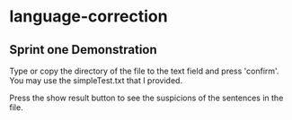 # language-correction


## Sprint one Demonstration
Type or copy the directory of the file to the text field and press 'confirm'.</br>
You may use the simpleTest.txt that I provided.</br>


Press the show result button to see the suspicions of the sentences in the file.</br>
